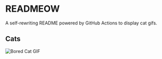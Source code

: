 # READMEOW

A self-rewriting README powered by GitHub Actions to display cat gifs.

## Cats

![Bored Cat GIF](https://media2.giphy.com/media/mlvseq9yvZhba/200.gif?cid=9acd02datbbvk7yn3ej0kuz1b055dz5hoiifcgdi2r0hf742&ep=v1_gifs_search&rid=200.gif&ct=g)
